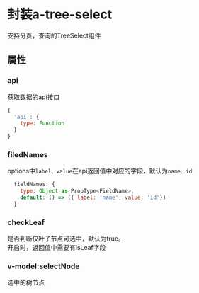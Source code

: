 # 封装a-tree-select
支持分页，查询的TreeSelect组件

## 属性
### api
获取数据的api接口
```javascript
{
  'api': {
    type: Function
  }
}
```

### filedNames
options中`label、value`在api返回值中对应的字段，默认为`name、id`
```javascript
  fieldNames: {
    type: Object as PropType<FieldName>,
    default: () => ({ label: 'name', value: 'id'})
  }
```

### checkLeaf
是否判断仅叶子节点可选中，默认为true。   
开启时，返回值中需要有isLeaf字段

### v-model:selectNode
选中的树节点


